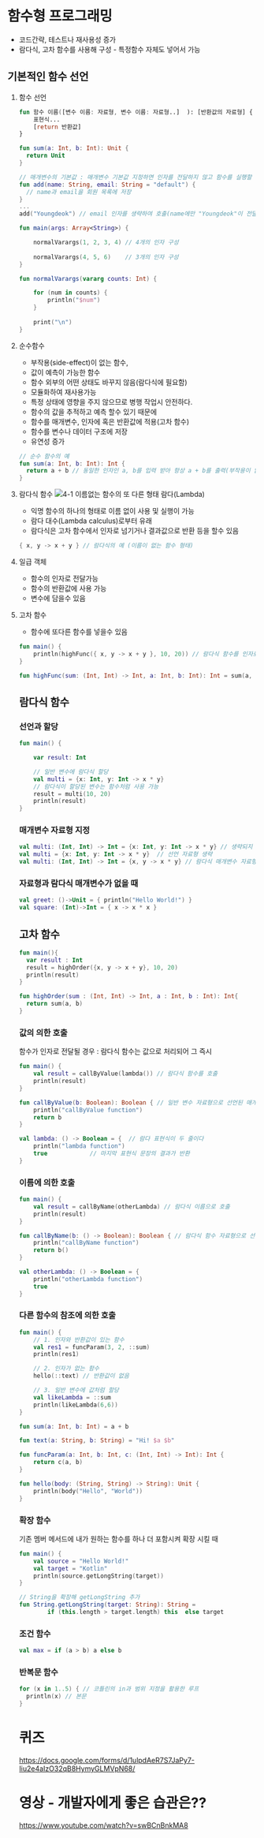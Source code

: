 # 함수형 프로그래밍
   * 코드간략, 테스트나 재사용성 증가
   * 람다식, 고차 함수를 사용해 구성 - 특정함수 자체도 넣어서 가능
    
## 기본적인 함수 선언
 1. 함수 선언
    ```Kotlin
    fun 함수 이름([변수 이름: 자료형, 변수 이름: 자료형..]  ): [반환값의 자료형] { 
        표현식...
        [return 반환값] 
    }
    ```
    
    ```Kotlin
    fun sum(a: Int, b: Int): Unit {
      return Unit
    }
    ```
    
    ```Kotlin
    // 매개변수의 기본값 : 매개변수 기본값 지정하면 인자를 전달하지 않고 함수를 실행할 수 있음
    fun add(name: String, email: String = "default") {
      // name과 email을 회원 목록에 저장
    } 
    ...
    add("Youngdeok") // email 인자를 생략하여 호출(name에만 "Youngdeok"이 전달됨)
    ```
    ```Kotlin
    fun main(args: Array<String>) {
    
        normalVarargs(1, 2, 3, 4) // 4개의 인자 구성
        
        normalVarargs(4, 5, 6)    // 3개의 인자 구성
    }

    fun normalVarargs(vararg counts: Int) {
    
        for (num in counts) {
            println("$num")
        }
        
        print("\n")
    }
    ```
    
    
 2. 순수함수 
      - 부작용(side-effect)이 없는 함수, 
      - 값이 예측이 가능한 함수
      - 함수 외부의 어떤 상태도 바꾸지 않음(람다식에 필요함)
      - 모듈화하여 재사용가능
      - 특정 상태에 영향을 주지 않으므로 병행 작업시 안전하다.
      - 함수의 값을 추적하고 예측 할수 있기 때문에
      - 함수를 매개변수, 인자에 혹은 반환값에 적용(고차 함수)
      - 함수를 변수나 데이터 구조에 저장
      - 유연성 증가

    ```Kotlin
    // 순수 함수의 예
    fun sum(a: Int, b: Int): Int {
      return a + b // 동일한 인자인 a, b를 입력 받아 항상 a + b를 출력(부작용이 없음)
    }
    ```
 3. 람다식 함수
  ![4-1 이름없는 함수의 또 다른 형태 람다(Lambda)](https://user-images.githubusercontent.com/66652964/135038951-cd96955e-01bb-4667-b4c9-356844e3e57b.jpg)

       - 익명 함수의 하나의 형태로 이름 없이 사용 및 실행이 가능
       - 람다 대수(Lambda calculus)로부터 유래
       - 람다식은 고차 함수에서 인자로 넘기거나 결과값으로 반환 등을 할수 있음
       
    ```Kotlin
    { x, y -> x + y } // 람다식의 예 (이름이 없는 함수 형태)
    ```
    
 4. 일급 객체 
       - 함수의 인자로 전달가능
       - 함수의 반환값에 사용 가능
       - 변수에 담을수 있음
        
 5. 고차 함수
       - 함수에 또다른 함수를 넣을수 있음
       
    ```Kotlin
    fun main() {
        println(highFunc({ x, y -> x + y }, 10, 20)) // 람다식 함수를 인자로 넘김
    }

    fun highFunc(sum: (Int, Int) -> Int, a: Int, b: Int): Int = sum(a, b) // sum 매개변수는 함수  
    ```

    ## 람다식 함수
    ### 선언과 할당

    ```Kotlin
    fun main() {

        var result: Int

        // 일반 변수에 람다식 할당
        val multi = {x: Int, y: Int -> x * y}
        // 람다식이 할당된 변수는 함수처럼 사용 가능
        result = multi(10, 20)
        println(result)
    }
    ```
    ### 매개변수 자료형 지정
    ```Kotlin
    val multi: (Int, Int) -> Int = {x: Int, y: Int -> x * y} // 생략되지 않은 전체 표현
    val multi = {x: Int, y: Int -> x * y}  // 선언 자료형 생략
    val multi: (Int, Int) -> Int = {x, y -> x * y} // 람다식 매개변수 자료형의 생략
    ```
    ### 자료형과 람다식 매개변수가 없을 때
    ```Kotlin
    val greet: ()->Unit = { println("Hello World!") }
    val square: (Int)->Int = { x -> x * x }
    ```
    ## 고차 함수
    ```Kotlin
    fun main(){
      var result : Int
      result = highOrder({x, y -> x + y}, 10, 20)
      println(result)
    }
    
    fun highOrder(sum : (Int, Int) -> Int, a : Int, b : Int): Int{
      return sum(a, b)
    }
    ```
    
    ### 값의 의한 호출
    함수가 인자로 전달될 경우 : 람다식 함수는 값으로 처리되어 그 즉시 
    ```Kotlin
    fun main() {
        val result = callByValue(lambda()) // 람다식 함수를 호출
        println(result)
    }

    fun callByValue(b: Boolean): Boolean { // 일반 변수 자료형으로 선언된 매개변수
        println("callByValue function")
        return b
    }

    val lambda: () -> Boolean = {  // 람다 표현식이 두 줄이다
        println("lambda function")
        true 		    // 마지막 표현식 문장의 결과가 반환
    }
    ```
    ### 이름에 의한 호출
    ```Kotlin
    fun main() {
        val result = callByName(otherLambda) // 람다식 이름으로 호출
        println(result)
    }

    fun callByName(b: () -> Boolean): Boolean { // 람다식 함수 자료형으로 선언된 매개변수
        println("callByName function")
        return b()
    }

    val otherLambda: () -> Boolean = {
        println("otherLambda function")
        true
    }
    ```
    ### 다른 함수의 참조에 의한 호출 
    ```Kotlin
    fun main() {
        // 1. 인자와 반환값이 있는 함수
        val res1 = funcParam(3, 2, ::sum)
        println(res1)

        // 2. 인자가 없는 함수
        hello(::text) // 반환값이 없음

        // 3. 일반 변수에 값처럼 할당
        val likeLambda = ::sum
        println(likeLambda(6,6))
    }

    fun sum(a: Int, b: Int) = a + b

    fun text(a: String, b: String) = "Hi! $a $b"

    fun funcParam(a: Int, b: Int, c: (Int, Int) -> Int): Int {
        return c(a, b)
    }

    fun hello(body: (String, String) -> String): Unit {
        println(body("Hello", "World"))
    }
    ```
    ### 확장 함수
    기존 멤버 메서드에 내가 원하는 함수를 하나 더 포함시켜 확장 시킬 때
    ```Kotlin
    fun main() {
        val source = "Hello World!"
        val target = "Kotlin"
        println(source.getLongString(target))
    }

    // String을 확장해 getLongString 추가
    fun String.getLongString(target: String): String =
            if (this.length > target.length) this  else target
    ```
    ### 조건 함수
    
    ```Kotlin
    val max = if (a > b) a else b
    ```
    ### 반복문 함수
    ```Kotlin
    for (x in 1..5) { // 코틀린의 in과 범위 지정을 활용한 루프
      println(x) // 본문
    }
    ```
    # 퀴즈
    https://docs.google.com/forms/d/1ulpdAeR7S7JaPy7-Iiu2e4aIzO32qB8HymyGLMVpN68/
    
    # 영상 - 개발자에게 좋은 습관은??
    https://www.youtube.com/watch?v=swBCnBnkMA8

    
